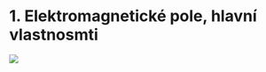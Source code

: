# 1. Elektromagnetické pole, hlavní vlastnosmti

![](https://latex.codecogs.com/svg.latex?\Large&space;x={\frac{e}{c}}) 
